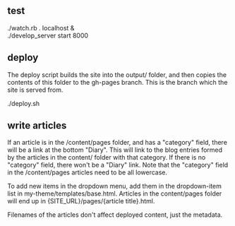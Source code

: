 ## test

./watch.rb . localhost & \
./develop_server start 8000

## deploy

The deploy script builds the site into the output/ folder, and then copies the
contents of this folder to the gh-pages branch. This is the branch which the
site is served from.

./deploy.sh

## write articles

If an article is in the /content/pages folder, and has a "category" field,
there will be a link at the bottom "Diary". This will link to the blog entries
formed by the articles in the content/ folder with that category. If there is
no "category" field, there won't be a "Diary" link. Note that the "category"
field in the /content/pages articles need to be all lowercase.

To add new items in the dropdown menu, add them in the dropdown-item list in
my-theme/templates/base.html. Articles in the content/pages folder will end up
in {SITE_URL}/pages/{article title}.html.

Filenames of the articles don't affect deployed content, just the metadata.
